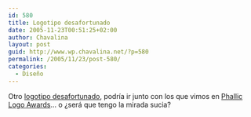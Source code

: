 ```yaml
---
id: 580
title: Logotipo desafortunado
date: 2005-11-23T00:51:25+02:00
author: Chavalina
layout: post
guid: http://www.wp.chavalina.net/?p=580
permalink: /2005/11/23/post-580/
categories:
  - Diseño
---
```

Otro <a href="http://www.microsiervos.com/archivo/diseno/test-de-agudeza-visual.html" target="_blank">logotipo desafortunado</a>, podría ir junto con los que vimos en <a href="http://www.chavalina.net/comentar.php?idpost=472" target="_blank">Phallic Logo Awards</a>… o ¿será que tengo la mirada sucia?